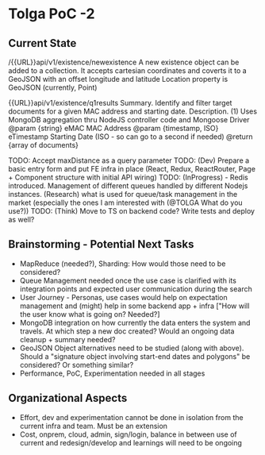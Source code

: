 # Tolga PoC -2

## Current State
/{{URL}}api/v1/existence/newexistence
A new existence object can be added to a collection.
It accepts cartesian coordinates and coverts it to a GeoJSON with an offset longitude and latitude
Location property is GeoJSON (currently, Point)

{{URL}}api/v1/existence/q1results
Summary. Identify and filter target documents for a given MAC address and starting date.
Description. (1) Uses MongoDB aggregation thru NodeJS controller code and Mongoose Driver
@param  {string}    eMAC    MAC Address 
@param  {timestamp, ISO}    eTimestamp  Starting Date (ISO - so can go to a second if needed)
@return {array of documents}

TODO: Accept maxDistance as a query parameter
TODO: (Dev) Prepare a basic entry form and put FE infra in place (React, Redux, ReactRouter, Page + Component structure with initial API wiring)
TODO: (InProgress) - Redis introduced. Management of different queues handled by different Nodejs instances. (Research) what is used for queue/task management in the market (especially the ones I am interested with (@TOLGA What do you use?))
TODO: (Think) Move to TS on backend code? Write tests and deploy as well?

## Brainstorming - Potential Next Tasks
- MapReduce (needed?), Sharding: How would those need to be considered? 
- Queue Management needed once the use case is clarified with its integration points and expected user communication during the search
- User Journey - Personas, use cases would help on expectation management and (might) help in some backend app + infra ["How will the user know what is going on? Needed?]
- MongoDB integration on how currently the data enters the system and travels. At which step a new doc created? Would an ongoing data cleanup + summary needed? 
- GeoJSON Object alternatives need to be studied (along with above). Should a "signature object involving start-end dates and polygons" be considered? Or something similar?
- Performance, PoC, Experimentation needed in all stages 

## Organizational Aspects
- Effort, dev and experimentation cannot be done in isolation from the current infra and team. Must be an extension
- Cost, onprem, cloud, admin, sign/login, balance in between use of current and redesign/develop and learnings will need to be ongoing